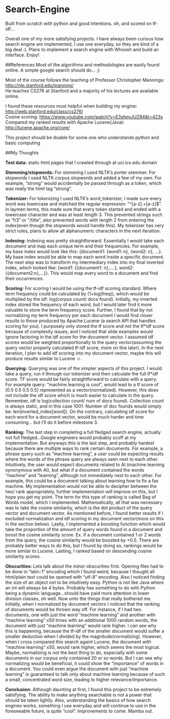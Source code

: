 # Search-Engine
Built from scratch with python and good intentions. oh, and scored on tf-idf...

Overall one of my more satisfying projects. I have always been curious how search engine
are implemented, I use one everyday, so they are kind of a big deal :). Plans to
implement a search engine with Whoosh and build an interface. Enjoy!

##References
Most of the algorithms and methodologies are easily found online. A simple google search should do... ;)

Most of the course follows the teaching of Professor Christopher Mannings: http://nlp.stanford.edu/manning/   
He teaches CS276 at Stanford and a majority of his lectures are available online.   

I found these resources most helpful when building my engine: http://web.stanford.edu/class/cs276/  
Cosine scoring: https://www.youtube.com/watch?v=E3shpvJUZ84&t=423s   
Compared my ranked results with Apache Lucene(Java): http://lucene.apache.org/core/   

This project should be doable for some one who understands python and basic computing




##My Thoughts

**Test data:** static html pages that I crawled through at uci.ics.edu domain

**Stemming/stopwords:** For stemming I used NLTK’s porter stemmer. For stopwords I used NLTK.corpus stopwords and added a few of my own. For example, “strong” would accidentally be passed through as a token, which was really the html tag “strong”.

**Tokenizer:** For tokenizing I used NLTK’s word_tokenizer, I made sure every word was lowercase and matched the regular expression: "^[a-z].+[a-z]$". In laymen terms, this made sure that every token started and ended with a lowercase character and was at least length  3. This prevented strings such as “h3” or "/title", also prevented words with length 2 from entering the index(even though the stopwords would handle this). My tokenizer has very strict rules, plans to allow all alphanumeric characters in the next iteration.

**Indexing:** Indexing was pretty straightforward. Essentially I would take each document and map each unique term and their frequencies. For example, my base index would look like this:
{document1: {word1: n}, {word2: n}, …}.  My base index would be able to map each word inside a specific document. The next step was to transform my intermediary index into my final inverted index, which looked like: {word1: {{document1: n},….}, word2: {{document2:n},…}}. This would map every word to a document and find their occurrences.

**Scoring:** For scoring I would be using the tf-idf scoring standard. Where term frequency could be calculated by (1+log(freq)), which would be multiplied by the idf: log(corpus count/ docs found). Initially, my inverted index stored the frequency of each word, but I would later find it more valuable to store the term frequency score. Further, I found that by not normalizing my term frequency per each document I would find closer results to those produced by Apache Lucene (a search API that handles scoring for you). I purposely only stored the tf score and not the tf*idf score because of complexity issues, and I noticed that slide examples would ignore factoring in the idf score for the document vector. I assumed idf scores would be weighted proportionally to the query vector(assuming the query vector properly calculated tf-idf score, more on this later). In the next iteration, I plan to add idf scoring into my document vector, maybe this will produce results similar to Lucene ☺.

**Querying:** Querying was one of the simpler aspects of this project. I would take a query, run it through our tokenizer and then calculate the full tf*idf score. TF score would be fairly straightforward to calculate with a query. For example query: “machine learning is cool”, would lead to a tf score of [0.5 0.5 0.5 0.5] represented as a vector(normalized). However, this does not include the idf score which is much easier to calculate in the query. Remember, idf is log(collection count/ num of docs found). Collection count is always static, and in this case 1001. Number of doc founds would simply be:  len(inverted_index[word]). On the contrary, calculating idf score for each word for a document vector, would be much harder and time consuming… but I’ll do it before milestone 3.

**Ranking:** The last step in completing a full fledged search engine, actually not full fledged…Google engineers would probably scoff at my implementation. But anyways this is the last step, and probably hardest because there are multiple ways to rank certain documents. For example, a phrase query such as “machine learning”, a user could be expecting results where the words of  the phrase query are always seen next to each other. Intuitively, the user would expect documents related to AI (machine learning synonymous with AI), but what if a document contained the words “machine” and “learning”, although not immediately next to each other. For example, this could be a document talking about learning how to fix a fax machine. My implementation would not be able to decipher between the two/ rank appropriately, further implementation will improve on this, but I hope you get my point. The term for this type of ranking is called Bag of Words model, which I implemented. Mathematically, all that was necessary was to take the cosine similarity, which is the dot product of the query vector and document vector. As mentioned before, I found better results if I excluded normalization and idf scoring in my document vector(more on this in the section below). Lastly, I implemented a boosting function which would take the proportion of the amount of query words found in a document and boost the cosine similarity score. Ex. if a document contained 1 or 2 words from the query, the cosine similarity would be boosted by +0.5. There are probably better ways to do this, but I found by doing so, rankings would be more similar to Lucene. Lasting, I ranked based on descending cosine similarity scores.   

**Obscurities:** Lets talk about the minor obscurities first. Opening files had to be done in “latin-1” encoding which I found weird, because I thought all html/plain text could be opened with “utf-8” encoding. Also I noticed finding the size of an object not to be intuitively easy. Python is not like Java where an int will always be 4 bytes. Probably has something to do with Python being a dynamic language...should have paid more attention in lower division classes, oh well. Now onto the things that really bothered me. Initially, when I normalized by document vectors I noticed that the ranking of documents would be thrown way off. For instance, if I had two documents,  one with just the word “machine learning” and another with “machine learning” x50 times with an additional 1000 random words, the document with just “machine learning” would rank higher. I can see why this is happening, because the tf-idf of the smaller document would suffer a smaller deduction when I divided by the magnitude(normalizing). However, when I cross compared this search againt Lucene, the document with “machine learning” x50, would rank higher, which seems the most logical. Maybe, normalizing is not the best thing to do, especially with some documents in our corpus only contained 20 or so words. But I can see why normalizing would be beneficial, it could show the “importance” of words in a document. You could even argue the document with just “machine learning” is guaranteed to talk only about machine learning because of such a small, concentrated word size, leading to higher relevance/importance.

**Conclusion:** Although daunting at first, I found this project to be extremely satisfying. The ability to make anything searchable is not a power that should be taken lightly. Also, understanding the basics of how search engines works, something I use everyday and will continue to use in the foreseeable future, is quite “cool”. Improvements to come. Mamba out.

